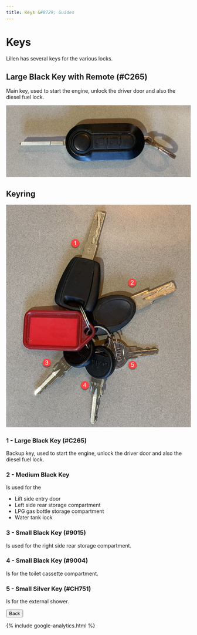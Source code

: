 ```yaml
---
title: Keys &#8729; Guides 
---
```


<link href="../styles/custom.css" rel="stylesheet" />

# Keys
Lillen has several keys for the various locks.

## Large Black Key with Remote (#C265)
Main key, used to start the engine, unlock the driver door and also the diesel fuel lock.

![main-key](images/main-key.jpg)

## Keyring
![keyring](images/keyring.jpg)

### 1 - Large Black Key (#C265)
Backup key, used to start the engine, unlock the driver door and also the diesel fuel lock.

### 2 - Medium Black Key 
Is used for the 
- Lift side entry door
- Left side rear storage compartment
- LPG gas bottle storage compartment
- Water tank lock

### 3 - Small Black Key (#9015)
Is used for the right side rear storage compartment.

### 4 - Small Black Key (#9004)
Is for the toilet cassette compartment.

### 5 - Small Silver Key (#CH751)
Is for the external shower.

<a href="/#guides"><button class="nav-button"><i class="arrow arrow-left"></i> Back</button></a>

{% include google-analytics.html %}